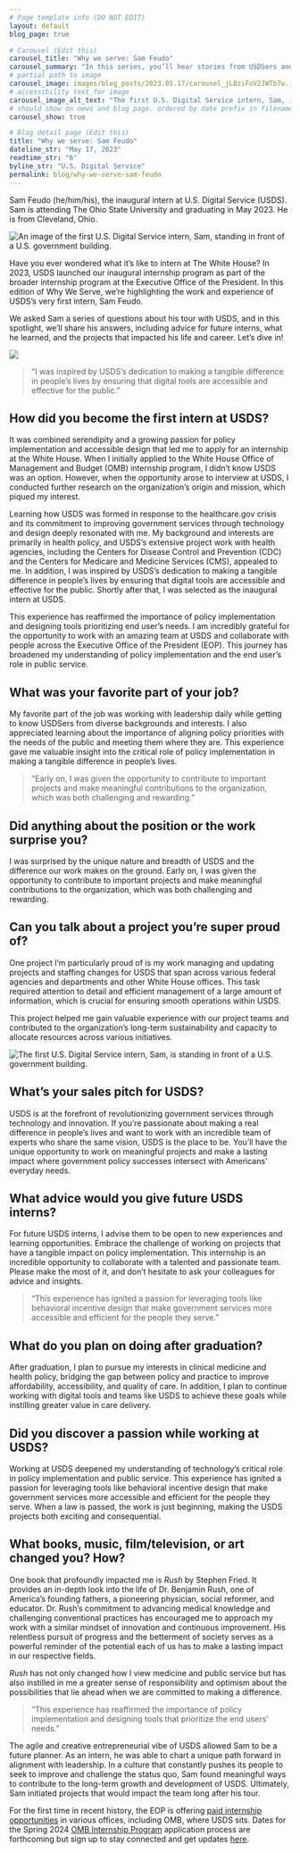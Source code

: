 ```yaml
---
# Page template info (DO NOT EDIT)
layout: default
blog_page: true

# Carousel (Edit this)
carousel_title: "Why we serve: Sam Feudo"
carousel_summary: "In this series, you’ll hear stories from USDSers and learn why they decided to join, why they stay, and how their work is making an impact for Americans. —  Sam Feudo (he/him/his), the inaugural intern at U.S. Digital Service (USDS). Sam is attending The Ohio State University and graduating in May 2023. He is from Cleveland, Ohio. Have you ever wondered what it’s like to intern at The White House? In 2023, USDS launched our inaugural internship program as…"
# partial path to image
carousel_image: images/blog_posts/2023.05.17/carousel_jL8ziFoV2JWTb7w.jpg
# accessibility text for image
carousel_image_alt_text: "The first U.S. Digital Service intern, Sam, is standing in front of a U.S. government building."
# should show on news and blog page. ordered by date prefix in filename
carousel_show: true

# Blog detail page (Edit this)
title: "Why we serve: Sam Feudo"
dateline_str: "May 17, 2023"
readtime_str: "6"
byline_str: "U.S. Digital Service"
permalink: blog/why-we-serve-sam-feudo
---
```


Sam Feudo (he/him/his), the inaugural intern at U.S. Digital Service (USDS). Sam is attending The Ohio State University
and graduating in May 2023. He is from Cleveland, Ohio.

![An image of the first U.S. Digital Service intern, Sam, standing in front of a U.S. government building.](https://miro.medium.com/v2/resize:fit:1400/1*56Cgua_jL8ziFoV2JWTb7w.jpeg)

Have you ever wondered what it’s like to intern at The White House? In 2023, USDS launched our inaugural internship
program as part of the broader internship program at the Executive Office of the President. In this edition of Why We
Serve, we’re highlighting the work and experience of USDS’s very first intern, Sam Feudo.

We asked Sam a series of questions about his tour with USDS, and in this spotlight, we’ll share his answers, including
advice for future interns, what he learned, and the projects that impacted his life and career. Let’s dive in!

![](https://miro.medium.com/v2/resize:fit:1400/1*BmKZ6R_XlYuU643vhjFz5w.jpeg)

> “I was inspired by USDS’s dedication to making a tangible difference in people’s lives by ensuring that digital tools
> are accessible and effective for the public.”

## How did you become the first intern at USDS?

It was combined serendipity and a growing passion for policy implementation and accessible design that led me to apply
for an internship at the White House. When I initially applied to the White House Office of Management and Budget (OMB)
internship program, I didn’t know USDS was an option. However, when the opportunity arose to interview at USDS, I
conducted further research on the organization’s origin and mission, which piqued my interest.

Learning how USDS was formed in response to the healthcare.gov crisis and its commitment to improving government
services through technology and design deeply resonated with me. My background and interests are primarily in health
policy, and USDS’s extensive project work with health agencies, including the Centers for Disease Control and
Prevention (CDC) and the Centers for Medicare and Medicine Services (CMS), appealed to me. In addition, I was inspired
by USDS’s dedication to making a tangible difference in people’s lives by ensuring that digital tools are accessible and
effective for the public. Shortly after that, I was selected as the inaugural intern at USDS.

This experience has reaffirmed the importance of policy implementation and designing tools prioritizing end user’s
needs. I am incredibly grateful for the opportunity to work with an amazing team at USDS and collaborate with people
across the Executive Office of the President (EOP). This journey has broadened my understanding of policy implementation
and the end user’s role in public service.

## What was your favorite part of your job?

My favorite part of the job was working with leadership daily while getting to know USDSers from diverse backgrounds and
interests. I also appreciated learning about the importance of aligning policy priorities with the needs of the public
and meeting them where they are. This experience gave me valuable insight into the critical role of policy
implementation in making a tangible difference in people’s lives.

> “Early on, I was given the opportunity to contribute to important projects and make meaningful contributions to the
> organization, which was both challenging and rewarding.”

## Did anything about the position or the work surprise you?

I was surprised by the unique nature and breadth of USDS and the difference our work makes on the ground. Early on, I
was given the opportunity to contribute to important projects and make meaningful contributions to the organization,
which was both challenging and rewarding.

## Can you talk about a project you’re super proud of?

One project I’m particularly proud of is my work managing and updating projects and staffing changes for USDS that span
across various federal agencies and departments and other White House offices. This task required attention to detail
and efficient management of a large amount of information, which is crucial for ensuring smooth operations within USDS.

This project helped me gain valuable experience with our project teams and contributed to the organization’s long-term
sustainability and capacity to allocate resources across various initiatives.

![The first U.S. Digital Service intern, Sam, is standing in front of a U.S. government building.](https://miro.medium.com/v2/resize:fit:1400/1*qM1NMjN5y4tgAjYv7MTRpQ.jpeg)

## What’s your sales pitch for USDS?

USDS is at the forefront of revolutionizing government services through technology and innovation. If you’re passionate
about making a real difference in people’s lives and want to work with an incredible team of experts who share the same
vision, USDS is the place to be. You’ll have the unique opportunity to work on meaningful projects and make a lasting
impact where government policy successes intersect with Americans’ everyday needs.

## What advice would you give future USDS interns?

For future USDS interns, I advise them to be open to new experiences and learning opportunities. Embrace the challenge
of working on projects that have a tangible impact on policy implementation. This internship is an incredible
opportunity to collaborate with a talented and passionate team. Please make the most of it, and don’t hesitate to ask
your colleagues for advice and insights.

> “This experience has ignited a passion for leveraging tools like behavioral incentive design that make government
> services more accessible and efficient for the people they serve.”

## What do you plan on doing after graduation?

After graduation, I plan to pursue my interests in clinical medicine and health policy, bridging the gap between policy
and practice to improve affordability, accessibility, and quality of care. In addition, I plan to continue working with
digital tools and teams like USDS to achieve these goals while instilling greater value in care delivery.

## Did you discover a passion while working at USDS?

Working at USDS deepened my understanding of technology’s critical role in policy implementation and public service.
This experience has ignited a passion for leveraging tools like behavioral incentive design that make government
services more accessible and efficient for the people they serve. When a law is passed, the work is just beginning,
making the USDS projects both exciting and consequential.

## What books, music, film/television, or art changed you? How?

One book that profoundly impacted me is _Rush_ by Stephen Fried. It provides an in-depth look into the life of Dr.
Benjamin Rush, one of America’s founding fathers, a pioneering physician, social reformer, and educator. Dr. Rush’s
commitment to advancing medical knowledge and challenging conventional practices has encouraged me to approach my work
with a similar mindset of innovation and continuous improvement. His relentless pursuit of progress and the betterment
of society serves as a powerful reminder of the potential each of us has to make a lasting impact in our respective
fields.

_Rush_ has not only changed how I view medicine and public service but has also instilled in me a greater sense of
responsibility and optimism about the possibilities that lie ahead when we are committed to making a difference.

> “This experience has reaffirmed the importance of policy implementation and designing tools that prioritize the end
> users’ needs.”

The agile and creative entrepreneurial vibe of USDS allowed Sam to be a future planner. As an intern, he was able to
chart a unique path forward in alignment with leadership. In a culture that constantly pushes its people to seek to
improve and challenge the status quo, Sam found meaningful ways to contribute to the long-term growth and development of
USDS. Ultimately, Sam initiated projects that would impact the team long after his tour.

For the first time in recent history, the EOP is
offering [paid internship opportunities](https://www.whitehouse.gov/get-involved/internships/) in various offices,
including OMB, where USDS sits. Dates for the Spring
2024 [OMB Internship Program](https://www.whitehouse.gov/get-involved/internships/omb-internships/) application
process are forthcoming but sign up to stay connected and get
updates [here](https://www.whitehouse.gov/get-involved/internships/).
